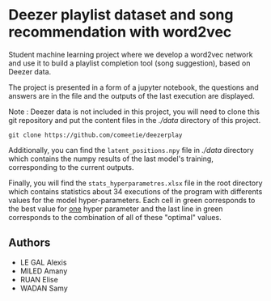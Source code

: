 # Deezer playlist dataset and song recommendation with word2vec
Student machine learning project where we develop a word2vec network and use it to build a playlist completion tool (song suggestion), based on Deezer data.

The project is presented in a form of a jupyter notebook, the questions and answers are in the file and the outputs of the last execution are displayed.

Note : Deezer data is not included in this project, you will need to clone this git repository and put the content files in the _./data_ directory of this project.

```
git clone https://github.com/comeetie/deezerplay
```

Additionally, you can find the `latent_positions.npy` file in _./data_ directory which contains the numpy results of the last model's training, corresponding to the current outputs.

Finally, you will find the `stats_hyperparametres.xlsx` file in the root directory which contains statistics about 34 executions of the program with differents values for the model hyper-parameters. Each cell in green corresponds to the best value for <ins>one</ins> hyper parameter and the last line in green corresponds to the combination of all of these "optimal" values.

## Authors

- LE GAL Alexis
- MILED Amany
- RUAN Elise
- WADAN Samy
